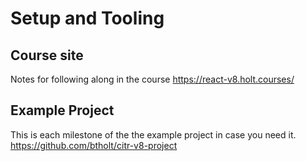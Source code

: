 # Setup and Tooling

## Course site

Notes for following along in the course
https://react-v8.holt.courses/

## Example Project

This is each milestone of the the example project in case you need it.
https://github.com/btholt/citr-v8-project


